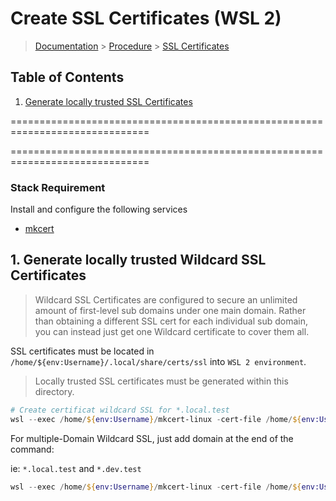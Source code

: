 # Create SSL Certificates (WSL 2)

> [Documentation](../../readme.md) > [Procedure](./../readme.md) > [SSL Certificates](ssl-certificates.md)

## Table of Contents
1. [Generate locally trusted SSL Certificates](#markdown-header-1-generate-locally-trusted-ssl-certificates)

==============================================================================

==============================================================================

### Stack Requirement
Install and configure the following services

- [mkcert](../../installation/wsl2/mkcert.md)

## 1. Generate locally trusted Wildcard SSL Certificates

> Wildcard SSL Certificates are configured to secure an unlimited amount of first-level sub domains under one main domain.
> Rather than obtaining a different SSL cert for each individual sub domain, you can instead just get one Wildcard certificate to cover them all.

SSL certificates must be located in `/home/${env:Username}/.local/share/certs/ssl` into `WSL 2 environment`.

> Locally trusted SSL certificates must be generated within this directory.

```powershell
# Create certificat wildcard SSL for *.local.test
wsl --exec /home/${env:Username}/mkcert-linux -cert-file /home/${env:Username}/.local/share/certs/ssl/_wildcard.local.test.pem -key-file /home/${env:Username}/.local/share/certs/ssl/_wildcard.local.test-key.pem "*.local.test"
```

For multiple-Domain Wildcard SSL, just add domain at the end of the command:

ie: `*.local.test` and `*.dev.test`
```powershell
wsl --exec /home/${env:Username}/mkcert-linux -cert-file /home/${env:Username}/.local/share/certs/ssl/_wildcard.local.test.pem -key-file /home/${env:Username}/.local/share/certs/ssl/_wildcard.local.test-key.pem "*.local.test" "*.dev.test"
```
